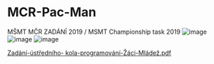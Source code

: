 # MCR-Pac-Man
MŠMT MČR ZADÁNÍ 2019 / MSMT Championship task 2019
![image](https://user-images.githubusercontent.com/26182195/177795703-130ff063-7337-43c2-8cc3-092173e95f89.png)
![image](https://user-images.githubusercontent.com/26182195/177795952-7e6c8adb-7af0-447c-9d72-aac72be289c7.png)
![image](https://user-images.githubusercontent.com/26182195/177796030-876668d4-74c7-4ece-bb0c-5be65a40fc81.png)

[Zadání-ústředního- kola-programování-Žáci-Mládež.pdf](https://github.com/Empatixx/MCR-Pac-Man/files/9064518/Zadani-ustredniho-.kola-programovani-Zaci-Mladez.pdf)
